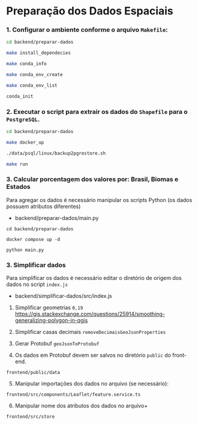 # Preparação dos Dados Espaciais

### 1. Configurar o ambiente conforme o arquivo `Makefile`:

```bash
cd backend/preparar-dados

make install_dependecies

make conda_info

make conda_env_create

make conda_env_list

conda_init
```


### 2. Executar o script para extrair os dados do `Shapefile` para o `PostgreSQL`.

```bash
cd backend/preparar-dados

make docker_up

./data/psql/linux/backup2pgrestore.sh

make run
```


### 3. Calcular porcentagem dos valores por: Brasil, Biomas e Estados

Para agregar os dados é necessário manipular os scripts Python (os dados possuem atributos diferentes)

* backend/preparar-dados/main.py


```
cd backend/preparar-dados

docker compose up -d

python main.py
```


### 3. Simplificar dados

Para simplificar os dados é necessário editar o diretório de origem dos dados no script `index.js`

* backend/simplificar-dados/src/index.js


1. Simplificar geometrias `0,19` https://gis.stackexchange.com/questions/25914/smoothing-generalizing-polygon-in-qgis


2. Simplificar casas decimais `removeDecimaisGeoJsonProperties`

3. Gerar Protobuf `geoJsonToProtobuf`

4. Os dados em Protobuf devem ser salvos no diretório `public` do front-end.

`frontend/public/data`

5. Manipular importações dos dados no arquivo (se necessário):

`frontend/src/components/Leaflet/feature.service.ts`

6. Manipular nome dos atributos dos dados no arquivo+

`frontend/src/store`
